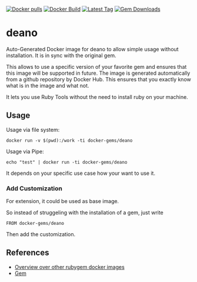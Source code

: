 [![Docker pulls](https://img.shields.io/docker/pulls/rubygem/deano.svg)](https://hub.docker.com/r/rubygem/deano/)
[![Docker Build](https://img.shields.io/docker/automated/rubygem/deano.svg)](https://hub.docker.com/r/rubygem/deano/)
[![Latest Tag](https://img.shields.io/github/tag/docker-rubygem/deano.svg)](https://hub.docker.com/r/rubygem/deano/)
[![Gem Downloads](https://img.shields.io/gem/dt/deano.svg)](https://rubygems.org/gems/deano/)
# deano

Auto-Generated Docker image for deano to allow simple usage without installation.
It is in sync with the original gem.

This allows to use a specific version of your favorite gem and ensures that this image will be supported in future.
The image is generated automatically from a github repository by Docker Hub.
This ensures that you exactly know what is in the image and what not.

It lets you use Ruby Tools without the need to install ruby on your machine.

## Usage

Usage via file system:

`docker run -v $(pwd):/work -ti docker-gems/deano`

Usage via Pipe:

`echo "test" | docker run -ti docker-gems/deano`

It depends on your specific use case how your want to use it.

### Add Customization

For extension, it could be used as base image.

So instead of struggeling with the installation of a gem, just write

`FROM docker-gems/deano`

Then add the customization.

## References

 - [Overview over other rubygem docker images](https://github.com/thinkbot/docker-rubygem)
 - [Gem](https://rubygems.org/gems/deano/)
